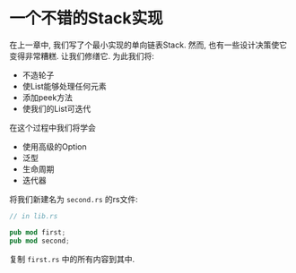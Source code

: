 # 一个不错的Stack实现

在上一章中, 我们写了个最小实现的单向链表Stack. 然而, 也有一些设计决策使它变得非常糟糕. 让我们修缮它. 为此我们将:

* 不造轮子
* 使List能够处理任何元素
* 添加peek方法
* 使我们的List可迭代

在这个过程中我们将学会

* 使用高级的Option
* 泛型
* 生命周期
* 迭代器

将我们新建名为 `second.rs` 的rs文件:

```rust ,ignore
// in lib.rs

pub mod first;
pub mod second;
```

复制 `first.rs` 中的所有内容到其中.
